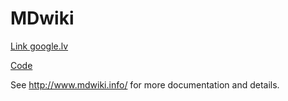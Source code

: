 MDwiki
======


[Link google.lv](https://www.google.lv/)

[Code](mdwiki.html#!info.md)

See http://www.mdwiki.info/ for more documentation and details.

